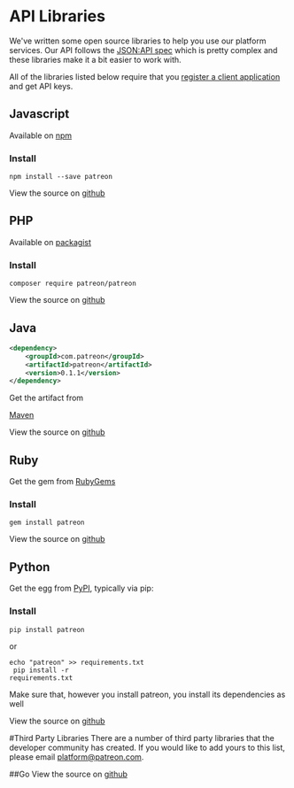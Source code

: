 # API Libraries

We've written some open source libraries to help you use our platform services. Our API follows the [JSON:API spec](http://jsonapi.org) which is pretty complex and these libraries make it a bit easier to work with.

<aside class="notice">
All of the libraries listed below require that you <a href="#clients-and-api-keys">register a client application</a> and get API keys.
</aside>


## Javascript

Available on [npm](https://www.npmjs.com/package/patreon)

### Install
`npm install --save patreon`

View the source on [github](https://github.com/Patreon/patreon-js)

## PHP
Available on [packagist](https://packagist.org/packages/patreon/patreon)

### Install
`composer require patreon/patreon`

View the source on [github](https://github.com/Patreon/patreon-php)

## Java

```xml
<dependency>
    <groupId>com.patreon</groupId>
    <artifactId>patreon</artifactId>
    <version>0.1.1</version>
</dependency>
```

Get the artifact from  

[Maven](http://search.maven.org/#search%7Cga%7C1%7Cg%3A%22com.patreon%22%20AND%20a%3A%22patreon%22)

View the source on [github](https://github.com/Patreon/patreon-java)

## Ruby
Get the gem from  [RubyGems](https://rubygems.org/gems/patreon)

### Install
`gem install patreon`

View the source on [github](https://github.com/Patreon/patreon-ruby)

## Python

Get the egg from [PyPI](https://pypi.python.org/pypi/patreon), typically via pip:

### Install
`pip install patreon`

or

<code>echo "patreon" >> requirements.txt<br>
pip install -r requirements.txt</code>

Make sure that, however you install patreon, you install its dependencies as well

View the source on [github](https://github.com/Patreon/patreon-python)

#Third Party Libraries
There are a number of third party libraries that the developer community has created. If you would like to add yours to this  list, please email [platform@patreon.com](mailto:platform@patreon.com).

##Go
View the source on [github](https://github.com/mxpv/patreon-go)

